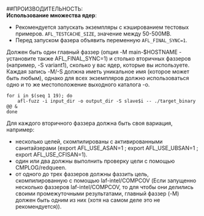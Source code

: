 ##ПРОИЗВОДИТЕЛЬНОСТЬ:  
**Использование множества ядер**:  
-    Рекомендуется запускать экземпляры с кэшированием тестовых примеров. ```AFL_TESTCACHE_SIZE```, значение между 50-500MB.  
-    Перед запуском фазера объявить переменную ```AFL_FINAL_SYNC=1```.

Должен быть один главный фаззер (опция -M main-$HOSTNAME - установите также AFL_FINAL_SYNC=1) и столько вторичных фаззеров (например, -S variant1), сколько у вас ядер, которые вы используете. Каждая запись -M/-S должна иметь уникальное имя (которое может быть любым), однако для всех экземпляров должно использоваться одно и то же местоположение выходного каталога -o.  

```
for i in $(seq 1 19); do
    afl-fuzz -i input_dir -o output_dir -S slave$i -- ./target_binary @@ &
done
```

Для каждого вторичного фаззера должна быть своя вариация, например:  
-  несколько целей, скомпилированы с активированными санитайзерами (export AFL_USE_ASAN=1 ; export AFL_USE_UBSAN=1 ; export AFL_USE_CFISAN=1).
-  один или два должны выполнить проверку цели с помощью CMPLOG/redqueen.
-  от одного до трех фаззеров должны фаззить цель, скомпилированную с помощью laf-intel/COMPCOV (Если запущенно несколько фаззеров laf-intel/COMPCOV, то для чтобы они делились своими промежуточными результатами, главный фаззер (-M) должен быть одним из них (хотя на самом деле это не рекомендуется)).
